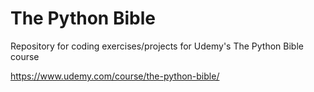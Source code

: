 # The Python Bible
Repository for coding exercises/projects for Udemy's The Python Bible course

https://www.udemy.com/course/the-python-bible/
